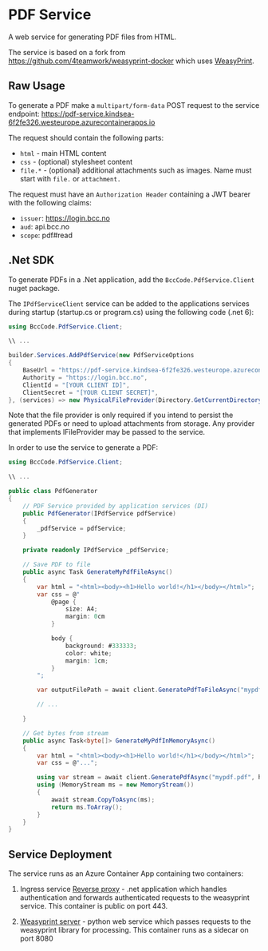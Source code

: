 # PDF Service

A web service for generating PDF files from HTML.  

The service is based on a fork from https://github.com/4teamwork/weasyprint-docker which uses [WeasyPrint](https://weasyprint.readthedocs.io/en/stable/index.html).

## Raw Usage

To generate a PDF make a `multipart/form-data` POST request to the service endpoint: https://pdf-service.kindsea-6f2fe326.westeurope.azurecontainerapps.io 

The request should contain the following parts:

* `html` - main HTML content
* `css` - (optional) stylesheet content
* `file.*` - (optional) additional attachments such as images. Name must start with `file.` or `attachment.`

The request must have an `Authorization Header` containing a JWT bearer with the following claims:

* `issuer`: https://login.bcc.no
* `aud`: api.bcc.no
* `scope`: pdf#read

## .Net SDK

To generate PDFs in a .Net application, add the `BccCode.PdfService.Client` nuget package.

The `IPdfServiceClient` service can be added to the applications services during startup (startup.cs or program.cs) using the following code (.net 6):

```csharp
using BccCode.PdfService.Client;

\\ ...

builder.Services.AddPdfService(new PdfServiceOptions
{
    BaseUrl = "https://pdf-service.kindsea-6f2fe326.westeurope.azurecontainerapps.io",
    Authority = "https://login.bcc.no",
    ClientId = "[YOUR CLIENT ID]",
    ClientSecret = "[YOUR CLIENT SECRET]",
}, (services) => new PhysicalFileProvider(Directory.GetCurrentDirectory()));

```

Note that the file provider is only required if you intend to persist the generated PDFs or need to upload attachments from storage. Any provider that implements IFileProvider may be passed to the service.  

In order to use the service to generate a PDF:

```csharp
using BccCode.PdfService.Client;

\\ ...

public class PdfGenerator
{
    // PDF Service provided by application services (DI)
    public PdfGenerator(IPdfService pdfService)
    {
        _pdfService = pdfService;
    }

    private readonly IPdfService _pdfService;

    // Save PDF to file
    public async Task GenerateMyPdfFileAsync()
    {
        var html = "<html><body><h1>Hello world!</h1></body></html>";
        var css = @"
            @page {
                size: A4;
                margin: 0cm
            }

            body {
                background: #333333;
                color: white;
                margin: 1cm;
            }        
        ";

        var outputFilePath = await client.GeneratePdfToFileAsync("mypdf.pdf", html, css, new[] { "assets/logo.png" });

        // ...

    }

    // Get bytes from stream
    public async Task<byte[]> GenerateMyPdfInMemoryAsync()
    {
        var html = "<html><body><h1>Hello world!</h1></body></html>";
        var css = @"...";

        using var stream = await client.GeneratePdfAsync("mypdf.pdf", html, css, new[] { "assets/logo.png" });
        using (MemoryStream ms = new MemoryStream())
        {
            await stream.CopyToAsync(ms);
            return ms.ToArray();
        }
    }
}

```

## Service Deployment

The service runs as an Azure Container App containing two containers:

1. Ingress service [Reverse proxy](/proxy) - .net application which handles authentication and forwards authenticated requests to the weasyprint service. This container is public on port 443.  

2. [Weasyprint server](server.py) - python web service which passes requests to the weasyprint library for processing. This container runs as a sidecar on port 8080

